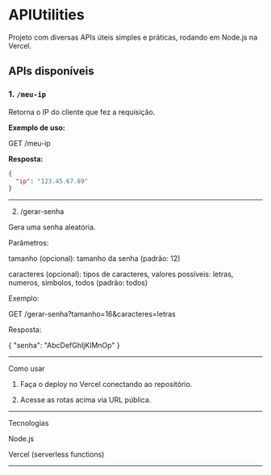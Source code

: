 # APIUtilities

Projeto com diversas APIs úteis simples e práticas, rodando em Node.js na Vercel.

## APIs disponíveis

### 1. `/meu-ip`  
Retorna o IP do cliente que fez a requisição.

**Exemplo de uso:**

GET /meu-ip

**Resposta:**  
```json
{
  "ip": "123.45.67.89"
}
```

---

2. /gerar-senha

Gera uma senha aleatória.

Parâmetros:

tamanho (opcional): tamanho da senha (padrão: 12)

caracteres (opcional): tipos de caracteres, valores possíveis: letras, numeros, simbolos, todos (padrão: todos)


Exemplo:

GET /gerar-senha?tamanho=16&caracteres=letras

Resposta:

{
  "senha": "AbcDefGhIjKlMnOp"
}


---

Como usar

1. Faça o deploy no Vercel conectando ao repositório.


2. Acesse as rotas acima via URL pública.




---

Tecnologias

Node.js

Vercel (serverless functions)

---
